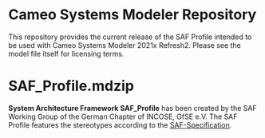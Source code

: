 # Cameo Systems Modeler Repository

This repository provides the current release of the SAF Profile intended to be used with Cameo Systems Modeler 2021x Refresh2. Please see the model file itself for licensing terms.

# SAF_Profile.mdzip

**System Architecture Framework SAF_Profile** has been created by the SAF Working Group of the German Chapter of INCOSE, GfSE e.V. The SAF Profile features the stereotypes according to the [SAF-Specification](https://github.com/GfSE/SAF-Specification/tree/TdSE2023).
